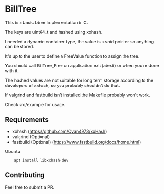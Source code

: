 BillTree
========

This is a basic btree implementation in C.

The keys are uint64_t and hashed using xxhash.

I needed a dynamic container type, the value is a void pointer so anything can be stored.

It's up to the user to define a FreeValue function to assign the tree.

You should call BillTree_Free on application exit (atexit) or when you're done with it.

The hashed values are not suitable for long term storage according to the developers of xxhash, so you probably 
shouldn't do that.

If valgrind and fastbuild isn't installed the Makefile probably won't work.

Check src/example for usage.


Requirements
----
- xxhash (https://github.com/Cyan4973/xxHash)
- valgrind (Optional)
- fastbuild (Optional) (https://www.fastbuild.org/docs/home.html)

Ubuntu
```
    apt install libxxhash-dev
```

Contributing
----

Feel free to submit a PR.

